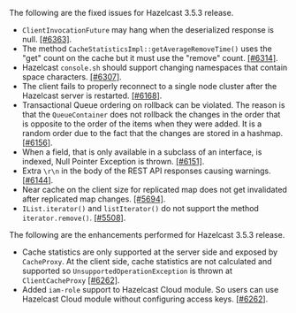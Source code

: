 
The following are the fixed issues for Hazelcast 3.5.3 release.

- `ClientInvocationFuture` may hang when the deserialized response is null. [[#6363]](https://github.com/hazelcast/hazelcast/issues/6363).
- The method `CacheStatisticsImpl::getAverageRemoveTime()` uses the "get" count on the cache but it must use the "remove" count. [[#6314]](https://github.com/hazelcast/hazelcast/issues/6314).
- Hazelcast `console.sh` should support changing namespaces that contain space characters. [[#6307]](https://github.com/hazelcast/hazelcast/issues/6307). 
- The client fails to properly reconnect to a single node cluster after the Hazelcast server is restarted. [[#6168]](https://github.com/hazelcast/hazelcast/issues/6168). 
- Transactional Queue ordering on rollback can be violated. The reason is that the `QueueContainer` does not rollback the changes in the order that is opposite to the order of the items when they were added. It is a random order due to the fact that the changes are stored in a hashmap. [[#6156]](https://github.com/hazelcast/hazelcast/issues/6156).
- When a field, that is only available in a subclass of an interface, is indexed, Null Pointer Exception is thrown. [[#6151]](https://github.com/hazelcast/hazelcast/issues/6151).
- Extra `\r\n` in the body of the REST API responses causing warnings. [[#6144]](https://github.com/hazelcast/hazelcast/issues/6144).
- Near cache on the client size for replicated map does not get invalidated after replicated map changes. [[#5694]](https://github.com/hazelcast/hazelcast/issues/5508).
- `IList.iterator()` and `listIterator()` do not support the method `iterator.remove()`. [[#5508]](https://github.com/hazelcast/hazelcast/issues/5508).

The following are the enhancements performed for Hazelcast 3.5.3 release.

- Cache statistics are only supported at the server side and exposed by `CacheProxy`. At the client side, cache statistics are not calculated and supported so `UnsupportedOperationException` is thrown at `ClientCacheProxy` [[#6262]](https://github.com/hazelcast/hazelcast/issues/6262).
- Added `iam-role` support to Hazelcast Cloud module. So users can use Hazelcast Cloud module without configuring access keys. [[#6262]](https://github.com/hazelcast/hazelcast/issues/2630).



